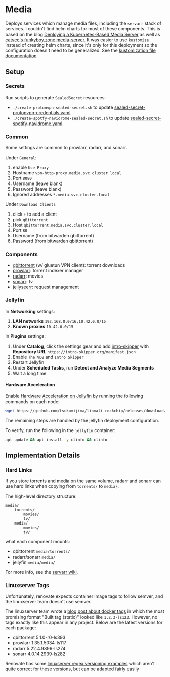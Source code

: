 # Media

Deploys services which manage media files, including the `servarr` stack of services.
I couldn't find helm charts for most of these components.
This is based on the blog [Deploying a Kubernetes-Based Media Server][k8s-media] as well as [catvec's funkyboy.zone media-server](https://github.com/catvec/funkyboy.zone/tree/f95c01b6d1f16dd937898d9f3753cf28f17353a3/kubernetes/base/media-server).
It was easier to use `kustomize` instead of creating helm charts, since it's only for this deployment so the configuration doesn't need to be generalized.
See the [kustomization file documentation][kustomization]

[k8s-media]: https://merox.dev/blog/kubernetes-media-server/
[kustomization]: https://kubectl.docs.kubernetes.io/references/kustomize/kustomization/

## Setup

### Secrets

Run scripts to generate `SealedSecret` resources:

- `./create-protonvpn-sealed-secret.sh` to update [sealed-secret-protonvpn-credentials.yaml][].
- `./create-spotfy-navidrome-sealed-secret.sh` to update [sealed-secret-spotify-navidrome.yaml][].

[sealed-secret-protonvpn-credentials.yaml]: ./resources/sealed-secret-protonvpn-credentials.yaml
[sealed-secret-spotify-navidrome.yaml]: ./resources/sealed-secret-spotify-navidrome.yaml

### Common

Some settings are common to prowlarr, radarr, and sonarr.

Under `General`:

1. enable `Use Proxy`
2. Hostname `vpn-http-proxy.media.svc.cluster.local`
3. Port `8080`
4. Username (leave blank)
5. Password (leave blank)
6. Ignored addresses `*.media.svc.cluster.local`

Under `Download Clients`

1. click `+` to add a client
2. pick `qBittorrent`
3. Host `qbittorrent.media.svc.cluster.local`
4. Port `80`
5. Username (from bitwarden qbittorrent)
6. Password (from bitwarden qbittorrent)

### Components

- [qbittorrent](./qbittorrent/) (w/ gluetun VPN client): torrent downloads
- [prowlarr](./prowlarr): torrent indexer manager
- [radarr](./radarr/): movies
- [sonarr](./sonarr/): tv
- [jellyseerr](../services/templates/jellyseerr.yaml): request management

### Jellyfin

In **Networking** settings:

1. **LAN networks** `192.168.0.0/16,10.42.0.0/15`
2. **Known proxies** `10.42.0.0/15`

In **Plugins** settings:

1. Under **Catalog**, click the settings gear and add [intro-skipper](https://github.com/intro-skipper/intro-skipper) with **Repository URL** `https://intro-skipper.org/manifest.json`
2. Enable `TheTVDB` and `Intro Skipper`
3. Restart Jellyfin
4. Under **Scheduled Tasks**, run **Detect and Analyze Media Segments**
5. Wait a long time

#### Hardware Acceleration

Enable [Hardware Acceleration on Jellyfin][jellyfin-hw-accel] by running the following commands on each node:

```sh
wget https://github.com/tsukumijima/libmali-rockchip/releases/download/v1.9-1-2131373/libmali-valhall-g610-g24p0-gbm_1.9-1_arm64.deb && sudo dpkg -i libmali-valhall-g610-g24p0-gbm_1.9-1_arm64.deb
```

The remaining steps are handled by the jellyfin deployment configuration.

To verify, run the following in the `jellyfin` container:

```sh
apt update && apt install -y clinfo && clinfo
```

[jellyfin-hw-accel]: https://jellyfin.org/docs/general/post-install/transcoding/hardware-acceleration/rockchip/#configure-with-linux-virtualization

## Implementation Details

### Hard Links

If you store torrents and media on the same volume, radarr and sonarr can use hard links when copying from `torrents/` to `media/`.

The high-level directory structure:

```text
media/
    torrents/
        movies/
        tv/
    media/
        movies/
        tv/
```

what each component mounts:

- qbittorrent `media/torrents/`
- radarr/sonarr `media/`
- jellyfin `media/media/`

For more info, see the [servarr wiki](https://wiki.servarr.com/docker-guide#consistent-and-well-planned-paths).

### Linuxserver Tags

Unfortunately, renovate expects container image tags to follow semver, and the linuxserver team doesn't use semver.

The linuxserver team wrote a [blog post about docker tags][lsio-blog-tags] in which the most promising format "Built tag (static)" looked like `1.2.3-ls123`.
However, no tags exactly like this appear in any project.
Below are the latest versions for each package:

- qbittorrent 5.1.0-r0-ls393
- prowlarr 1.35.1.5034-ls117
- radarr 5.22.4.9896-ls274
- sonarr 4.0.14.2939-ls282

Renovate has some [linuxserver regex versioning examples][renovate-regex] which aren't quite correct for these versions, but can be adapted fairly easily

[lsio-blog-tags]: https://www.linuxserver.io/blog/docker-tags-so-many-tags-so-little-time#2-build-tag-static
[renovate-regex]: https://docs.renovatebot.com/modules/versioning/regex/

